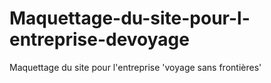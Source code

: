 # Maquettage-du-site-pour-l-entreprise-devoyage
Maquettage du site pour l'entreprise 'voyage sans frontières'
